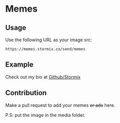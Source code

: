 # Memes

## Usage

Use the following URL as your image src:

```
https://memes.stormix.co/send/memes
```

## Example

Check out my bio at [Github/Stormix](https://github.com/Stormix)

## Contribution

Make a pull request to add your memes ~~or ads~~ here.

P.S: put the image in the media folder.
